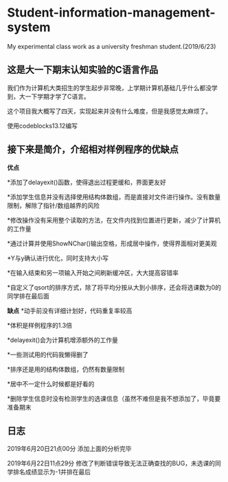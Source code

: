 # Student-information-management-system
My experimental class work as a university freshman student.(2019/6/23)

## 这是大一下期末认知实验的C语言作品 

我们作为计算机大类招生的学生起步非常晚，上学期计算机基础几乎什么都没学到，大一下学期才学了C语言。

这个项目我大概写了四天，实现起来并没有什么难度，但是我感觉太麻烦了。

使用codeblocks13.12编写


## 接下来是简介，介绍相对样例程序的优缺点


 **优点**

 *添加了delayexit()函数，使得退出过程更缓和，界面更友好

 *添加学生信息并没有选择使用结构体数组，而是直接对文件进行操作。没有数量限制，解除了指针/数组越界的风险

 *修改操作没有采用整个读取的方法，在文件内找到位置进行更新，减少了计算机的工作量

 *通过计算并使用ShowNChar()输出空格，形成居中操作，使得界面相对更美观

 *Y与y确认进行优化，同时支持大小写

 *在输入结束和另一项输入开始之间刷新缓冲区，大大提高容错率

 *自定义了qsort的排序方式，除了将平均分按从大到小排序，还会将选课数为0的同学排在最后面
 

 **缺点**
 *动手前没有详细计划好，代码重复率较高

 *体积是样例程序的1.3倍

 *delayexit()会为计算机增添额外的工作量

 *一些测试用的代码我懒得删了

 *排序还是用的结构体数组，仍然有数量限制

 *居中不一定什么时候都是好看的

 *删除学生信息时没有检测学生的选课信息（虽然不难但是我不想添加了，毕竟要准备期末

## 日志
2019年6月20日21点00分 添加上面的分析完毕

2019年6月22日11点29分 修改了判断错误导致无法正确查找的BUG，未选课的同学排名成绩显示为-1并排在最后
